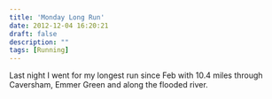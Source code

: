 ```yaml
---
title: 'Monday Long Run'
date: 2012-12-04 16:20:21
draft: false
description: ""
tags: [Running]
---
```


Last night I went for my longest run since Feb with 10.4 miles through Caversham, Emmer Green and along the flooded river.